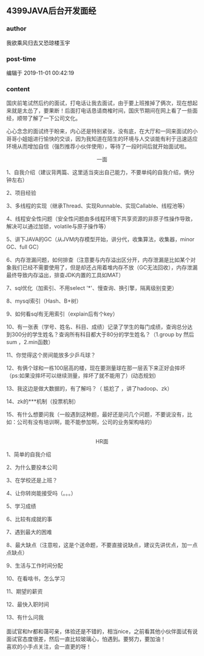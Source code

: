 ## 4399JAVA后台开发面经
### author 
我欲乘风归去又恐琼楼玉宇
### post-time 

编辑于  2019-11-01 00:42:19
### content 
<div class="post-topic-des nc-post-content">
 <p style="color: rgb(62,62,62);text-align: justify;">
  国庆前笔试然后约的面试，打电话让我去面试，由于要上班推掉了俩次，现在想起来就是太怂了，要果断！后面打电话恳请商榷时间，国庆节期间在网上看了一些面经，顺带了解了一下公司文化。
 </p>
 <p style="color: rgb(62,62,62);text-align: justify;">
  心心念念的面试终于盼来，内心还是特别紧张，没有底，在大厅和一同来面试的小哥哥小姐姐进行愉快的交谈，因为我知道在陌生的环境与人交谈能有利于迅速适应环境从而增加自信（强烈推荐小伙伴使用），等待了一段时间后就开始面试啦。
 </p>
 <p style="color: rgb(62,62,62);text-align: center;">
  一面
 </p>
 <p style="color: rgb(62,62,62);">
  1、自我介绍（建议背两篇、这里适当突出自己能力，不要单纯的自我介绍，俩分钟左右）
 </p>
 <p style="color: rgb(62,62,62);">
  2、项目经验
 </p>
 <p style="color: rgb(62,62,62);">
  3、多线程的实现（继承Thread、实现Runnable、实现Callable、线程池等）
 </p>
 <p style="color: rgb(62,62,62);">
  4、线程安全性问题（安全性问题由多线程环境下共享资源的非原子性操作导致，解决可以通过加锁，volatile与原子操作等）
 </p>
 <p style="color: rgb(62,62,62);">
  5、讲下JAVA的GC（从JVM内存模型开始，讲分代，收集算法，收集器，minor GC、full GC）
 </p>
 <p style="color: rgb(62,62,62);">
  6、内存泄漏问题，如何排查（注意要与内存溢出区分开，内存泄漏是比如某个对象我们已经不需要使用了，但是却还占用着堆内存不放（GC无法回收），内存泄漏最终导致内存溢出，排查JDK内置的工具如MAT）
 </p>
 <p style="color: rgb(62,62,62);">
  7、sql优化（加索引、不用select '*'、慢查询、换引擎，隔离级别变更）
 </p>
 <p style="color: rgb(62,62,62);">
  8、mysql索引（Hash、B+树）
 </p>
 <p style="color: rgb(62,62,62);">
  9、如何看sql有无用索引（explain后有个key）
 </p>
 <p style="color: rgb(62,62,62);">
  10、有一张表（学号、姓名、科目、成绩）记录了学生的每门成绩，查询总分达到300分的学生姓名？查询所有科目都大于80分的学生姓名？（1.group by 然后 sum ，2.min函数）
 </p>
 <p style="color: rgb(62,62,62);">
  11、你觉得这个房间能放多少乒乓球？
 </p>
 <p style="color: rgb(62,62,62);">
  12、有俩个球和一栋100层高的楼，现在要测量球在那一层丢下来正好会摔坏（ps:如果没摔坏可以继续测量，摔坏了就不能用了）(动态规划)
 </p>
 <p style="color: rgb(62,62,62);">
  13、我这边是做大数据的，有了解吗？（
  <span>
   尴尬了
  </span>
  <span>
  </span>
  ，讲了hadoop、zk）
 </p>
 <p style="color: rgb(62,62,62);">
  14、zk的***机制（投票机制）
 </p>
 <div style="color: rgb(62,62,62);">
  15、有什么想要问我（一般遇到这种题，最好还是问几个问题，不要说没有，比如：公司有没有培训啊，能不能参加啊，公司的业务架构啥的）
 </div>
 <div style="color: rgb(62,62,62);">
  <br/>
 </div>
 <p style="color: rgb(62,62,62);text-align: center;">
  HR面
 </p>
 <p style="color: rgb(62,62,62);">
  1、简单的自我介绍
 </p>
 <p style="color: rgb(62,62,62);text-align: justify;">
  2、为什么要投本公司
 </p>
 <p style="color: rgb(62,62,62);text-align: justify;">
  3、在学校还是上班？
 </p>
 <p style="color: rgb(62,62,62);text-align: justify;">
  4、让你转岗能接受吗（。。。）
 </p>
 <p style="color: rgb(62,62,62);text-align: justify;">
  5、学习成绩
 </p>
 <p style="color: rgb(62,62,62);text-align: justify;">
  6、比较有成就的事
 </p>
 <p style="color: rgb(62,62,62);text-align: justify;">
  7、遇到最大的困难
 </p>
 <p style="color: rgb(62,62,62);text-align: justify;">
  8、最大缺点（注意啦，这是个送命题，不要直接说缺点，建议先讲优点，加一点点缺点）
 </p>
 <p style="color: rgb(62,62,62);text-align: justify;">
  9、生活与工作时间分配
 </p>
 <p style="color: rgb(62,62,62);text-align: justify;">
  10、在看啥书，怎么学习
 </p>
 <p style="color: rgb(62,62,62);text-align: justify;">
  11、期望的薪资
 </p>
 <p style="color: rgb(62,62,62);text-align: justify;">
  12、最快入职时间
 </p>
 <div style="color: rgb(62,62,62);text-align: justify;">
  13、有什么问我
 </div>
 <div style="color: rgb(62,62,62);text-align: justify;">
  <br/>
 </div>
 <div style="color: rgb(62,62,62);text-align: justify;">
  <span style="color: rgb(51,51,51);">
   面试官和hr都和蔼可亲，体验还是不错的，相当nice，之前看其他小伙伴面试有说面试官态度很差，然后一直比较玻璃心，怕遇到。要努力，要加油！
  </span>
  <br/>
 </div>
 <div style="color: rgb(62,62,62);text-align: justify;">
  喜欢的小手点关注，会一直更的呀！
  <br/>
 </div>
 <span>
 </span>
</div>
